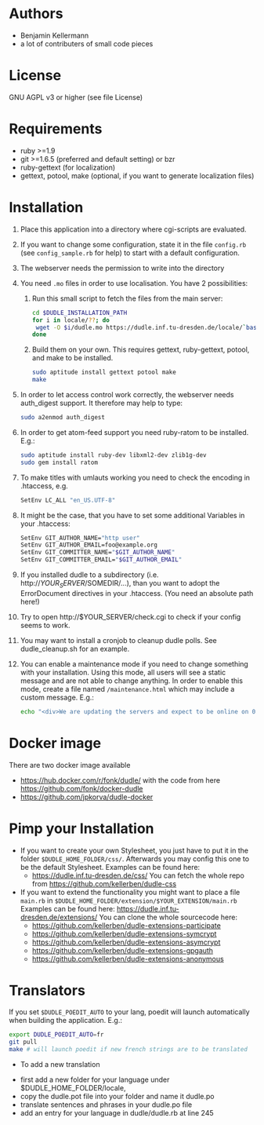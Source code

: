 # Authors
 * Benjamin Kellermann <Benjamin dot Kellermann at gmx in Germany>
 * a lot of contributers of small code pieces

# License
GNU AGPL v3 or higher (see file License)

# Requirements
 * ruby >=1.9
 * git >=1.6.5 (preferred and default setting) or bzr
 * ruby-gettext (for localization)
 * gettext, potool, make (optional, if you want to generate localization files)

# Installation
1.  Place this application into a directory where cgi-scripts are evaluated.
2.  If you want to change some configuration, state it in the file `config.rb`
    (see `config_sample.rb` for help)
    to start with a default configuration.
3.  The webserver needs the permission to write into the directory
4.  You need `.mo` files in order to use localisation.
    You have 2 possibilities:
    1. Run this small script to fetch the files from the main server:

       ```sh
       cd $DUDLE_INSTALLATION_PATH
       for i in locale/??; do
       	wget -O $i/dudle.mo https://dudle.inf.tu-dresden.de/locale/`basename $i`/dudle.mo
       done
       ```
    2. Build them on your own. This requires gettext,
       ruby-gettext, potool, and make to be installed.

       ```sh
       sudo aptitude install gettext potool make
       make
       ```
5.  In order to let access control work correctly, the webserver needs
    auth_digest support. It therefore may help to type:

    ```sh
    sudo a2enmod auth_digest
    ```
6.  In order to get atom-feed support you need ruby-ratom to be
    installed. E.g.:

    ```sh
    sudo aptitude install ruby-dev libxml2-dev zlib1g-dev
    sudo gem install ratom
    ```
7.  To make titles with umlauts working you need to check the encoding in
    .htaccess, e.g.

    ```sh
    SetEnv LC_ALL "en_US.UTF-8"
    ```
8.  It might be the case, that you have to set some additional Variables
    in your .htaccess:

   	```sh
    SetEnv GIT_AUTHOR_NAME="http user"
    SetEnv GIT_AUTHOR_EMAIL=foo@example.org
    SetEnv GIT_COMMITTER_NAME="$GIT_AUTHOR_NAME"
    SetEnv GIT_COMMITTER_EMAIL="$GIT_AUTHOR_EMAIL"
    ```
9.  If you installed dudle to a subdirectory (i.e. http://$YOUR_SERVER/$SOMEDIR/...),
    than you want to adopt the ErrorDocument directives in your .htaccess.
    (You need an absolute path here!)
10. Try to open http://$YOUR_SERVER/check.cgi to check if your config
    seems to work.
11. You may want to install a cronjob to cleanup dudle polls.
    See dudle_cleanup.sh for an example.
12. You can enable a maintenance mode if you need to change something
    with your installation. Using this mode, all users will see a static
    message and are not able to change anything. In order to enable this
    mode, create a file named `/maintenance.html` which may include a
    custom message. E.g.:

    ```sh
    echo "<div>We are updating the servers and expect to be online on 0 am, January 1st, 1970 (UTC).</div>" > $DUDLE_INSTALLATION_PATH/maintenance.html
    ```

# Docker image
There are two docker image available
 *  https://hub.docker.com/r/fonk/dudle/ with the code from here https://github.com/fonk/docker-dudle
 *  https://github.com/jpkorva/dudle-docker

# Pimp your Installation
 * If you want to create your own Stylesheet, you just have to put it in
   the folder `$DUDLE_HOME_FOLDER/css/`. Afterwards you may config this
   one to be the default Stylesheet. Examples can be found here:
    - https://dudle.inf.tu-dresden.de/css/
   You can fetch the whole repo from https://github.com/kellerben/dudle-css
 * If you want to extend the functionality you might want to place a file
   `main.rb` in `$DUDLE_HOME_FOLDER/extension/$YOUR_EXTENSION/main.rb`
   Examples can be found here: https://dudle.inf.tu-dresden.de/extensions/
   You can clone the whole sourcecode here:
    - https://github.com/kellerben/dudle-extensions-participate
    - https://github.com/kellerben/dudle-extensions-symcrypt
    - https://github.com/kellerben/dudle-extensions-asymcrypt
    - https://github.com/kellerben/dudle-extensions-gpgauth
    - https://github.com/kellerben/dudle-extensions-anonymous

# Translators
If you set `$DUDLE_POEDIT_AUTO` to your lang, poedit will launch
automatically when building the application. E.g.:

```sh
export DUDLE_POEDIT_AUTO=fr
git pull
make # will launch poedit if new french strings are to be translated
```

* To add a new translation
 - first add a new folder for your language under $DUDLE_HOME_FOLDER/locale, 
 - copy the dudle.pot file into your folder and name it dudle.po
 - translate sentences and phrases in your dudle.po file
 - add an entry for your language in dudle/dudle.rb at line 245
